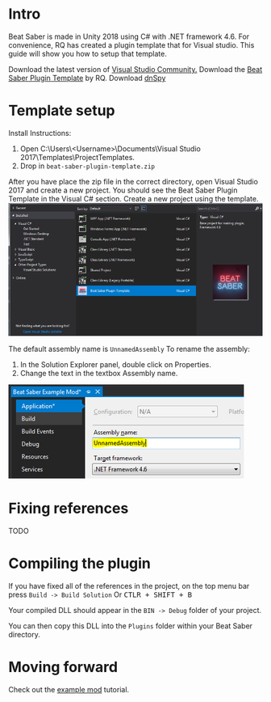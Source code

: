 <!-- TITLE: Modding Intro -->
<!-- SUBTITLE: Learn how to setup the plugin template -->

# Intro
Beat Saber is made in Unity 2018 using C# with .NET framework 4.6.
For convenience, RQ has created a plugin template that for Visual studio. This guide will show you how to setup that template.

Download the latest version of [Visual Studio Community.](https://visualstudio.microsoft.com/)
Download the [Beat Saber Plugin Template](/uploads/modding/beat-saber-plugin-template.zip "Beat Saber Plugin Template") by RQ.
Download [dnSpy](https://github.com/0xd4d/dnSpy)
# Template setup
Install Instructions:
1. Open C:\Users\\<Username\>\Documents\Visual Studio 2017\Templates\ProjectTemplates.
2. Drop in `beat-saber-plugin-template.zip`

After you have place the zip file in the correct directory, open Visual Studio 2017 and create a new project.
You should see the Beat Saber Plugin Template in the Visual C# section.
Create a new project using the template.
![Modding Plugin Template](/uploads/modding/modding-plugin-template.png "Modding Plugin Template")

The default assembly name is `UnnamedAssembly`
To rename the assembly:
1. In the Solution Explorer panel, double click on Properties.
2. Change the text in the textbox Assembly name.


![Modding Plugin Properties](/uploads/modding/modding-plugin-properties.png "Modding Plugin Properties")

# Fixing references
TODO

# Compiling the plugin
If you have fixed all of the references in the project, on the top menu bar press `Build -> Build Solution`
Or <kbd>CTLR + SHIFT + B</kbd>

Your compiled DLL should appear in the `BIN -> Debug` folder of your project.

You can then copy this DLL into the `Plugins` folder within your Beat Saber directory.
# Moving forward
Check out the [example mod](example-mod) tutorial.